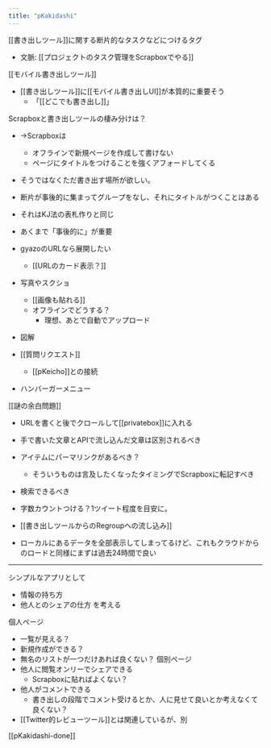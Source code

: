 ```yaml
---
title: "pKakidashi"
---
```


[[書き出しツール]]に関する断片的なタスクなどにつけるタグ
- 文脈: [[プロジェクトのタスク管理をScrapboxでやる]]

[[モバイル書き出しツール]]
- [[書き出しツール]]に[[モバイル書き出しUI]]が本質的に重要そう
    - 「[[どこでも書き出し]]」

Scrapboxと書き出しツールの棲み分けは？
- →Scrapboxは
    - オフラインで新規ページを作成して書けない
    - ページにタイトルをつけることを強くアフォードしてくる
- そうではなくただ書き出す場所が欲しい。
- 断片が事後的に集まってグループをなし、それにタイトルがつくことはある
- それはKJ法の表札作りと同じ
- あくまで「事後的に」が重要

- gyazoのURLなら展開したい
    - [[URLのカード表示？]]
- 写真やスクショ
    - [[画像も貼れる]]
    - オフラインでどうする？
        - 理想、あとで自動でアップロード
- 図解
- [[質問リクエスト]]
    - [[pKeicho]]との接続

- ハンバーガーメニュー

[[謎の余白問題]]

- URLを書くと後でクロールして[[privatebox]]に入れる
- 手で書いた文章とAPIで流し込んだ文章は区別されるべき
- アイテムにパーマリンクがあるべき？
    - そういうものは言及したくなったタイミングでScrapboxに転記すべき
- 検索できるべき
- 字数カウントつける？1ツイート程度を目安に。
- [[書き出しツールからのRegroupへの流し込み]]

- ローカルにあるデータを全部表示してしまってるけど、これもクラウドからのロードと同様にまずは過去24時間で良い

---
シンプルなアプリとして
- 情報の持ち方
- 他人とのシェアの仕方
を考える

個人ページ
- 一覧が見える？
- 新規作成ができる？
- 無名のリストが一つだけあれば良くない？
個別ページ
- 他人に閲覧オンリーでシェアできる
    - Scrapboxに貼ればよくない？
- 他人がコメントできる
    - 書き出しの段階でコメント受けるとか、人に見せて良いとか考えなくて良くない？
- [[Twitter的レビューツール]]とは関連しているが、別

[[pKakidashi-done]]